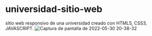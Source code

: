 # universidad-sitio-web
sitio web responsivo de una universidad creado con HTML5, CSS3, JAVASCRIPT.
![Captura de pantalla de 2022-05-30 20-38-32](https://user-images.githubusercontent.com/91045865/171076046-b3235e7a-e302-452c-b642-cdca8fe2f289.png)
